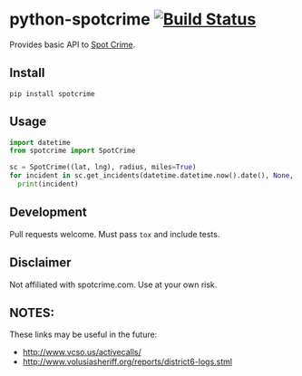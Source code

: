 python-spotcrime [![Build Status](https://travis-ci.org/happyleavesaoc/python-crimereports.svg?branch=master)](https://travis-ci.org/happyleavesaoc/python-crimereports)
==============================================================================================================================================================================================

Provides basic API to [Spot Crime](https://github.com/contra/spotcrime).

## Install

`pip install spotcrime`

## Usage

```python
import datetime
from spotcrime import SpotCrime

sc = SpotCrime((lat, lng), radius, miles=True)
for incident in sc.get_incidents(datetime.datetime.now().date(), None, ['Community Policing']):
  print(incident)
```

## Development

Pull requests welcome. Must pass `tox` and include tests.

## Disclaimer

Not affiliated with spotcrime.com. Use at your own risk.

## NOTES:

These links may be useful in the future:
- http://www.vcso.us/activecalls/
- http://www.volusiasheriff.org/reports/district6-logs.stml
